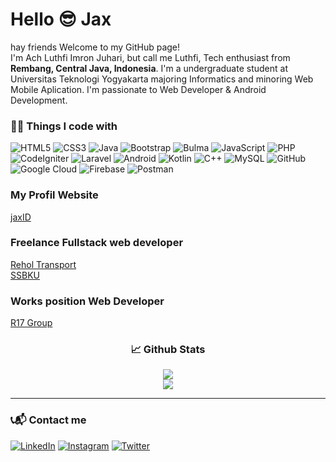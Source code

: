 <h1>Hello 😎 Jax</h1>
<p>hay friends Welcome to my GitHub page! </br> I'm Ach Luthfi Imron Juhari, but call me Luthfi, Tech enthusiast from <b>Rembang, Central Java, Indonesia</b>. I'm a undergraduate student at Universitas Teknologi Yogyakarta majoring Informatics and minoring Web Mobile Aplication. I'm passionate to Web Developer & Android Development.</p>

<h3>👨‍💻 Things I code with</h3>
<p>
  <img alt="HTML5" src="https://img.shields.io/badge/html5-%23E34F26.svg?style=flat&logo=html5&logoColor=white"/>
  <img alt="CSS3" src="https://img.shields.io/badge/css3-%231572B6.svg?style=flat&logo=css3&logoColor=white"/>
  <img alt="Java" src="https://img.shields.io/badge/Java-ED8B00.svg?style=flat&logo=java&logoColor=white"/>
  <img alt="Bootstrap" src="https://img.shields.io/badge/bootstrap-%23563D7C.svg?style=flat&logo=bootstrap&logoColor=white"/>
  <img alt="Bulma" src="https://img.shields.io/badge/bulma-777BB4.svg?style=flat&logo=bulma&logoColor=white"/>
  <img alt="JavaScript" src="https://img.shields.io/badge/javascript-%23323330.svg?style=flat&logo=javascript&logoColor=%23F7DF1E"/>
  <img alt="PHP" src="https://img.shields.io/badge/PHP-777BB4.svg?style=flat&logo=php&logoColor=white"/>
  <img alt="CodeIgniter" src="https://img.shields.io/badge/codeigniter-777BB4.svg?style=flat&logo=codeigniter&logoColor=orange"/>
  <img alt="Laravel" src="https://img.shields.io/badge/laravel-%2300599C.svg?style=flat&logo=laravel&logoColor=red"/>
  <img alt="Android" src="https://img.shields.io/badge/Android-3DDC84.svg?style=flat&logo=android&logoColor=white" />
  <img alt="Kotlin" src="https://img.shields.io/badge/Kotlin-0095D5.svg?style=flat&logo=kotlin&logoColor=white" />
  <img alt="C++" src="https://img.shields.io/badge/c++-%2300599C.svg?style=flat&logo=c%2B%2B&logoColor=white"/>
  <img alt="MySQL" src="https://img.shields.io/badge/mysql-%2300f.svg?style=flat&logo=mysql&logoColor=white"/>
  <img alt="GitHub" src="https://img.shields.io/badge/github-%23121011.svg?style=flat&logo=github&logoColor=white"/>
  <img alt="Google Cloud" src="https://img.shields.io/badge/GoogleCloud-%234285F4.svg?style=flat&logo=google-cloud&logoColor=yellow"/>
  <img alt="Firebase" src="https://img.shields.io/badge/firebase-%23039BE5.svg?style=flat&logo=firebase"/>
  <img alt="Postman" src="https://img.shields.io/badge/Postman-FF6C37?style=flat&logo=postman&logoColor=white" />
</p>

<h3> My Profil Website</h3>
<a href="https://jaxid.site" target="_blank"> jaxID</a>

<h3> Freelance Fullstack web developer</h3>
<a href="https://reholtransport.com/" target="_blank"> Rehol Transport</a> <br>
<a href="https://ssbku.com/" target="_blank"> SSBKU</a>

<h3> Works position Web Developer</h3>
<a href="https://r17.co.id/" target="_blank"> R17 Group</a>


  <h3 align="center">📈 Github Stats</h3>
  <p align="center">
  <img src="https://github-readme-streak-stats.herokuapp.com/?user=LuthfiAjax&theme=monokai&langs_count=12"/><br>
  <img src="https://github-readme-stats.vercel.app/api/top-langs/?username=LuthfiAjax&layout=compact&theme=monokai&langs_count=12"/><br />
  </p>



------------

<h3>📞📬 Contact me</h3>
<p>
  <a href="https://www.linkedin.com/in/ach-luthfi-imron-juhari-567408242/"><img alt="LinkedIn" src="https://img.shields.io/badge/linkedin-%230077B5.svg?style=for-the-badge&logo=linkedin&logoColor=white"/></a>
  <a href="https://www.instagram.com/luthfi.imron/"><img alt="Instagram" src="https://img.shields.io/badge/instagram-%23E4405F.svg?style=for-the-badge&logo=Instagram&logoColor=white"/></a>
  <a href="https://twitter.com/se_sambat"><img alt="Twitter" src="https://img.shields.io/badge/twitter-%230077B5.svg?style=for-the-badge&logo=Twitter&logoColor=white"/></a>
</p>
